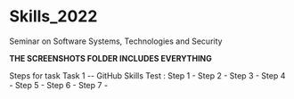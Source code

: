 # Skills_2022
Seminar on Software Systems, Technologies and Security

<b>THE SCREENSHOTS FOLDER INCLUDES EVERYTHING</b>

Steps for task Task 1 -- GitHub Skills Test :
Step 1 - 
Step 2 - 
Step 3 - 
Step 4 - 
Step 5 - 
Step 6 - 
Step 7 - 

